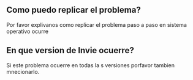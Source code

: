 ## Como puedo replicar el problema?

Por favor explivanos como replicar el problema paso a paso en sistema operativo ocurre 

## En que version de Invie ocuerre?

Si este problema ocuerre en todas la s versiones porfavor tambien mnecionarlo.
